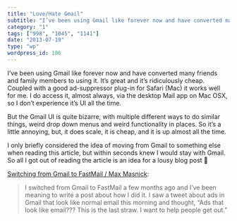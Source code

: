 ```yaml
---
title: "Love/Hate Gmail"
subtitle: "I’ve been using Gmail like forever now and have converted many friends and family members to using i..."
category: "1"
tags: ["998", "1045", "1141"]
date: "2013-07-19"
type: "wp"
wordpress_id: 186
---
```

I’ve been using Gmail like forever now and have converted many friends and family members to using it. It’s great and it’s ridiculously cheap. Coupled with a good ad-suppressor plug-in for Safari (Mac) it works well for me. I do access it, almost always, via the desktop Mail app on Mac OSX, so I don’t experience it’s UI all the time.

But the Gmail UI is quite bizarre, with multiple different ways to do similar things, weird drop down menus and weird functionality in places. So it’s a little annoying, but, it does scale, it is cheap, and it is up almost all the time.

I only briefly considered the idea of moving from Gmail to something else when reading this article, but within seconds knew I would stay with Gmail. So all I got out of reading the article is an idea for a lousy blog post 🙂

[Switching from Gmail to FastMail / Max Masnick](http://www.maxmasnick.com/2013/07/19/fastmail/):

> I switched from Gmail to FastMail a few months ago and I’ve been meaning to write a post about how I did it. I saw a tweet about ads in Gmail that look like normal email this morning and thought, “Ads that look like email??? This is the last straw. I want to help people get out.”